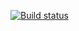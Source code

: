 [![Build status](https://ci.appveyor.com/api/projects/status/r4wd1suda6ajffvh?svg=true)](https://ci.appveyor.com/project/Irina-Khaustova/homework-regular-expressions-1)
